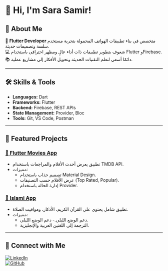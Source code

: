 # 👋 Hi, I'm Sara Samir!

## 🚀 About Me  
🎯 **Flutter Developer** متخصص في بناء تطبيقات الهواتف المحمولة بتجربة مستخدم سلسة وتصميمات حديثة.  
💻 شغوف بتطوير تطبيقات ذات أداء عالٍ ومظهر احترافي باستخدام Flutter وFirebase.  
📚 دائمًا أسعى لتعلم التقنيات الحديثة وتحويل الأفكار إلى مشاريع عملية.  

---

## 🛠️ Skills & Tools  
- **Languages:** Dart  
- **Frameworks:** Flutter  
- **Backend:** Firebase, REST APIs  
- **State Management:** Provider, Bloc  
- **Tools:** Git, VS Code, Postman  

---

## 📂 Featured Projects  
### [📱 Flutter Movies App]([https://github.com/SaraElnagar/movies-app](https://github.com/NaderEmad9/movies_application))  
- تطبيق يعرض أحدث الأفلام والمراجعات باستخدام TMDB API.  
- مميزات:
  - تصميم جذاب باستخدام Material Design.  
  - عرض الأفلام حسب التصنيفات (Top Rated, Popular).  
  - إدارة الحالة باستخدام Provider.  

### [📖 Islami App]([https://github.com/SaraElnagar/islami-app](https://github.com/SaraElnagar/islami_application))  
- تطبيق شامل يحتوي على القرآن الكريم، الأذكار، ومواقيت الصلاة.  
- مميزات:
  - دعم الوضع الليلي.- دعم الوضع الليلي.  
  - الترجمة إلى اللغتين العربية والإنجليزية.  

---

## 🤝 Connect with Me  
[![LinkedIn](https://img.shields.io/badge/LinkedIn-blue?style=flat-square&logo=linkedin&logoColor=white)](https://www.linkedin.com/in/sara-samir-990738341)  
[![GitHub](https://img.shields.io/badge/GitHub-black?style=flat-square&logo=github&logoColor=white)](https://github.com/SaraElnagar)  

